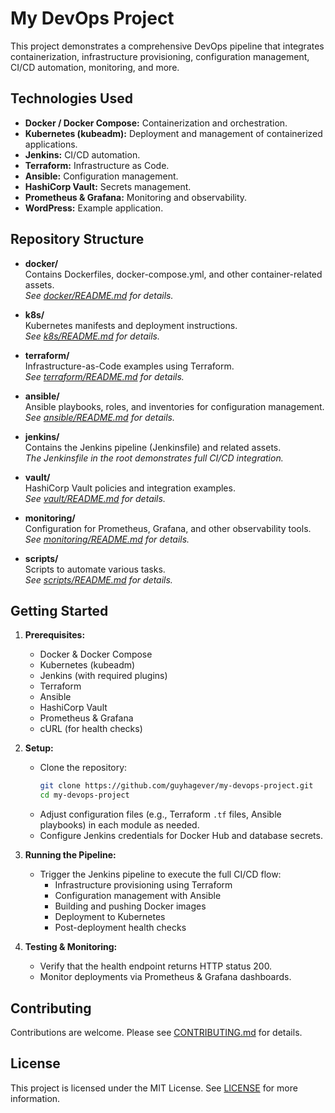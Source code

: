# My DevOps Project

This project demonstrates a comprehensive DevOps pipeline that integrates containerization, infrastructure provisioning, configuration management, CI/CD automation, monitoring, and more.

## Technologies Used

- **Docker / Docker Compose:** Containerization and orchestration.
- **Kubernetes (kubeadm):** Deployment and management of containerized applications.
- **Jenkins:** CI/CD automation.
- **Terraform:** Infrastructure as Code.
- **Ansible:** Configuration management.
- **HashiCorp Vault:** Secrets management.
- **Prometheus & Grafana:** Monitoring and observability.
- **WordPress:** Example application.

## Repository Structure

- **docker/**  
  Contains Dockerfiles, docker-compose.yml, and other container-related assets.  
  *See [docker/README.md](docker/README.md) for details.*

- **k8s/**  
  Kubernetes manifests and deployment instructions.  
  *See [k8s/README.md](k8s/README.md) for details.*

- **terraform/**  
  Infrastructure-as-Code examples using Terraform.  
  *See [terraform/README.md](terraform/README.md) for details.*

- **ansible/**  
  Ansible playbooks, roles, and inventories for configuration management.  
  *See [ansible/README.md](ansible/README.md) for details.*

- **jenkins/**  
  Contains the Jenkins pipeline (Jenkinsfile) and related assets.  
  *The Jenkinsfile in the root demonstrates full CI/CD integration.*

- **vault/**  
  HashiCorp Vault policies and integration examples.  
  *See [vault/README.md](vault/README.md) for details.*

- **monitoring/**  
  Configuration for Prometheus, Grafana, and other observability tools.  
  *See [monitoring/README.md](monitoring/README.md) for details.*

- **scripts/**  
  Scripts to automate various tasks.  
  *See [scripts/README.md](scripts/README.md) for details.*

## Getting Started

1. **Prerequisites:**
   - Docker & Docker Compose
   - Kubernetes (kubeadm)
   - Jenkins (with required plugins)
   - Terraform
   - Ansible
   - HashiCorp Vault
   - Prometheus & Grafana
   - cURL (for health checks)

2. **Setup:**
   - Clone the repository:
     ```bash
     git clone https://github.com/guyhagever/my-devops-project.git
     cd my-devops-project
     ```
   - Adjust configuration files (e.g., Terraform `.tf` files, Ansible playbooks) in each module as needed.
   - Configure Jenkins credentials for Docker Hub and database secrets.

3. **Running the Pipeline:**
   - Trigger the Jenkins pipeline to execute the full CI/CD flow:
     - Infrastructure provisioning using Terraform
     - Configuration management with Ansible
     - Building and pushing Docker images
     - Deployment to Kubernetes
     - Post-deployment health checks

4. **Testing & Monitoring:**
   - Verify that the health endpoint returns HTTP status 200.
   - Monitor deployments via Prometheus & Grafana dashboards.

## Contributing

Contributions are welcome. Please see [CONTRIBUTING.md](CONTRIBUTING.md) for details.

## License

This project is licensed under the MIT License. See [LICENSE](LICENSE) for more information.
